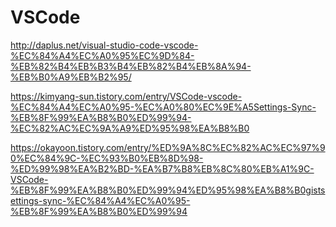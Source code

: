 # VSCode



http://daplus.net/visual-studio-code-vscode-%EC%84%A4%EC%A0%95%EC%9D%84-%EB%82%B4%EB%B3%B4%EB%82%B4%EB%8A%94-%EB%B0%A9%EB%B2%95/



https://kimyang-sun.tistory.com/entry/VSCode-vscode-%EC%84%A4%EC%A0%95-%EC%A0%80%EC%9E%A5Settings-Sync-%EB%8F%99%EA%B8%B0%ED%99%94-%EC%82%AC%EC%9A%A9%ED%95%98%EA%B8%B0



https://okayoon.tistory.com/entry/%ED%9A%8C%EC%82%AC%EC%97%90%EC%84%9C-%EC%93%B0%EB%8D%98-%ED%99%98%EA%B2%BD-%EA%B7%B8%EB%8C%80%EB%A1%9C-VSCode-%EB%8F%99%EA%B8%B0%ED%99%94%ED%95%98%EA%B8%B0gistsettings-sync-%EC%84%A4%EC%A0%95-%EB%8F%99%EA%B8%B0%ED%99%94
